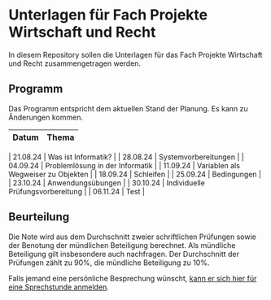 # Unterlagen für Fach Projekte Wirtschaft und Recht

In diesem Repository sollen die Unterlagen für das Fach Projekte
Wirtschaft und Recht zusammengetragen werden.

## Programm

Das Programm entspricht dem aktuellen Stand der Planung. Es kann zu
Änderungen kommen.

| Datum | Thema |
| ----- | ----- |



| 21.08.24 | Was ist Informatik? |
| 28.08.24 | Systemvorbereitungen |
| 04.09.24 | Problemlösung in der Informatik |
| 11.09.24 | Variablen als Wegweiser zu Objekten |
| 18.09.24 | Schleifen |
| 25.09.24 | Bedingungen |
| 23.10.24 | Anwendungsübungen |
| 30.10.24 | Individuelle Prüfungsvorbereitung |
| 06.11.24 | Test |


## Beurteilung

Die Note wird aus dem Durchschnitt zweier schriftlichen Prüfungen
sowie der Benotung der mündlichen Beteiligung berechnet. Als mündliche
Beteiligung gilt insbesondere auch nachfragen. Der
Durchschnitt der Prüfungen zählt zu 90%, die mündliche Beteiligung zu
10%.  

Falls jemand eine persönliche Besprechung wünscht, [kann er sich hier für
eine Sprechstunde anmelden](https://calendar.app.google/Rwb7qnemeNEhK682A).
